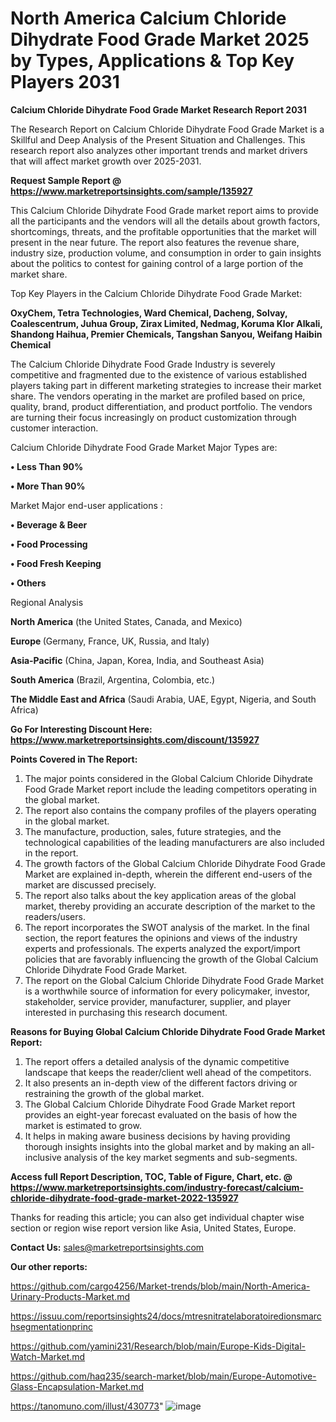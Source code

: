 # North America Calcium Chloride Dihydrate Food Grade Market 2025 by Types, Applications & Top Key Players 2031

<strong>Calcium Chloride Dihydrate Food Grade Market Research Report 2031</strong>

The Research Report on Calcium Chloride Dihydrate Food Grade Market is a Skillful and Deep Analysis of the Present Situation and Challenges. This research report also analyzes other important trends and market drivers that will affect market growth over 2025-2031.

<strong>Request Sample Report @ <a href=https://www.marketreportsinsights.com/sample/135927>https://www.marketreportsinsights.com/sample/135927</a></strong>

This Calcium Chloride Dihydrate Food Grade market report aims to provide all the participants and the vendors will all the details about growth factors, shortcomings, threats, and the profitable opportunities that the market will present in the near future. The report also features the revenue share, industry size, production volume, and consumption in order to gain insights about the politics to contest for gaining control of a large portion of the market share.

Top Key Players in the Calcium Chloride Dihydrate Food Grade Market:

<strong>OxyChem, Tetra Technologies, Ward Chemical, Dacheng, Solvay, Coalescentrum, Juhua Group, Zirax Limited, Nedmag, Koruma Klor Alkali, Shandong Haihua, Premier Chemicals, Tangshan Sanyou, Weifang Haibin Chemical</strong>

The Calcium Chloride Dihydrate Food Grade Industry is severely competitive and fragmented due to the existence of various established players taking part in different marketing strategies to increase their market share. The vendors operating in the market are profiled based on price, quality, brand, product differentiation, and product portfolio. The vendors are turning their focus increasingly on product customization through customer interaction.

Calcium Chloride Dihydrate Food Grade Market Major Types are:

<strong>• Less Than 90%

• More Than 90%</strong>

Market Major end-user applications :

<strong>• Beverage & Beer

• Food Processing

• Food Fresh Keeping

• Others</strong>

Regional Analysis

</u><strong><b>North America</b></strong> (the United States, Canada, and Mexico)

<strong><b>Europe </b></strong>(Germany, France, UK, Russia, and Italy)

<strong><b>Asia-Pacific</b></strong> (China, Japan, Korea, India, and Southeast Asia)

<strong><b>South America</b></strong> (Brazil, Argentina, Colombia, etc.)

<strong><b>The Middle East and Africa</b></strong> (Saudi Arabia, UAE, Egypt, Nigeria, and South Africa)

<strong>Go For Interesting Discount Here: <a href=https://www.marketreportsinsights.com/discount/135927>https://www.marketreportsinsights.com/discount/135927</a></strong>

<strong>Points Covered in The Report:</strong>
<ol>
  <li>The major points considered in the Global Calcium Chloride Dihydrate Food Grade Market report include the leading competitors operating in the global market.</li>
  <li>The report also contains the company profiles of the players operating in the global market.</li>
  <li>The manufacture, production, sales, future strategies, and the technological capabilities of the leading manufacturers are also included in the report.</li>
  <li>The growth factors of the Global Calcium Chloride Dihydrate Food Grade Market are explained in-depth, wherein the different end-users of the market are discussed precisely.</li>
  <li>The report also talks about the key application areas of the global market, thereby providing an accurate description of the market to the readers/users.</li>
  <li>The report incorporates the SWOT analysis of the market. In the final section, the report features the opinions and views of the industry experts and professionals. The experts analyzed the export/import policies that are favorably influencing the growth of the Global Calcium Chloride Dihydrate Food Grade Market.</li>
  <li>The report on the Global Calcium Chloride Dihydrate Food Grade Market is a worthwhile source of information for every policymaker, investor, stakeholder, service provider, manufacturer, supplier, and player interested in purchasing this research document.</li>
</ol>
<strong>Reasons for Buying Global Calcium Chloride Dihydrate Food Grade Market Report:</strong>

<ol>
  <li>The report offers a detailed analysis of the dynamic competitive landscape that keeps the reader/client well ahead of the competitors.</li>
  <li>It also presents an in-depth view of the different factors driving or restraining the growth of the global market.</li>
  <li>The Global Calcium Chloride Dihydrate Food Grade Market report provides an eight-year forecast evaluated on the basis of how the market is estimated to grow.</li>
  <li>It helps in making aware business decisions by having providing thorough insights insights into the global market and by making an all-inclusive analysis of the key market segments and sub-segments.</li>
</ol>
<strong>Access full Report Description, TOC, Table of Figure, Chart, etc. @ <a href=https://www.marketreportsinsights.com/industry-forecast/calcium-chloride-dihydrate-food-grade-market-2022-135927>https://www.marketreportsinsights.com/industry-forecast/calcium-chloride-dihydrate-food-grade-market-2022-135927</a></strong>


Thanks for reading this article; you can also get individual chapter wise section or region wise report version like Asia, United States, Europe.

<strong>Contact Us:</strong>
sales@marketreportsinsights.com

<strong>Our other reports:</strong>

<a href=https://github.com/cargo4256/Market-trends/blob/main/North-America-Urinary-Products-Market.md>https://github.com/cargo4256/Market-trends/blob/main/North-America-Urinary-Products-Market.md</a>

<a href=https://issuu.com/reportsinsights24/docs/mtresnitratelaboratoiredionsmarchsegmentationprinc>https://issuu.com/reportsinsights24/docs/mtresnitratelaboratoiredionsmarchsegmentationprinc</a>

<a href=https://github.com/yamini231/Research/blob/main/Europe-Kids-Digital-Watch-Market.md>https://github.com/yamini231/Research/blob/main/Europe-Kids-Digital-Watch-Market.md</a>

<a href=https://github.com/haq235/search-market/blob/main/Europe-Automotive-Glass-Encapsulation-Market.md>https://github.com/haq235/search-market/blob/main/Europe-Automotive-Glass-Encapsulation-Market.md</a>

<a href=https://tanomuno.com/illust/430773>https://tanomuno.com/illust/430773</a>"
![image](https://github.com/user-attachments/assets/c012aceb-06ec-4c1a-80ab-f08734177ebc)
